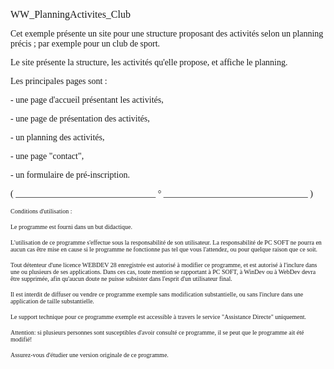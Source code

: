   
<span style="font-family:Arial sans-serif;font-size:16px;">WW\_PlanningActivites\_Club</span>

  
<span style="font-family:Arial sans-serif;font-size:14px;">Cet exemple présente un site pour une structure proposant des activités selon un planning précis ; par exemple pour un club de sport.</span>

  
<span style="font-family:Arial sans-serif;font-size:14px;">Le site présente la structure, les activités qu'elle propose, et affiche le planning.</span>

  
<span style="font-family:Arial sans-serif;font-size:14px;">Les principales pages sont :</span>

<span style="font-family:Arial sans-serif;font-size:14px;">- une page d'accueil présentant les activités, </span>

<span style="font-family:Arial sans-serif;font-size:14px;">- une page de présentation des activités,</span>

<span style="font-family:Arial sans-serif;font-size:14px;">- un planning des activités, </span>

<span style="font-family:Arial sans-serif;font-size:14px;">- une page "contact",</span>

<span style="font-family:Arial sans-serif;font-size:14px;">- un formulaire de pré-inscription. </span>

  
  
<span style="font-family:Arial sans-serif;font-size:14px;">( \_\_\_\_\_\_\_\_\_\_\_\_\_\_\_\_\_\_\_\_\_\_\_\_\_\_\_\_\_\_\_\_ ° \_\_\_\_\_\_\_\_\_\_\_\_\_\_\_\_\_\_\_\_\_\_\_\_\_\_\_\_\_\_\_\_\_ )</span>

  
<span style="font-family:Arial sans-serif;font-size:10px;">Conditions d'utilisation :</span>

<span style="font-family:Arial sans-serif;font-size:10px;">Le programme est fourni dans un but didactique.</span>

<span style="font-family:Arial sans-serif;font-size:10px;">L'utilisation de ce programme s'effectue sous la responsabilité de son utilisateur. La responsabilité de PC SOFT ne pourra en aucun cas être mise en cause si le programme ne fonctionne pas tel que vous l'attendez, ou pour quelque raison que ce soit. </span>

<span style="font-family:Arial sans-serif;font-size:10px;">Tout détenteur d'une licence WEBDEV 28 enregistrée est autorisé à modifier ce programme, et est autorisé à l'inclure dans une ou plusieurs de ses applications. Dans ces cas, toute mention se rapportant à PC SOFT, à WinDev ou à WebDev devra être supprimée, afin qu'aucun doute ne puisse subsister dans l'esprit d'un utilisateur final.</span>

<span style="font-family:Arial sans-serif;font-size:10px;">Il est interdit de diffuser ou vendre ce programme exemple sans modification substantielle, ou sans l'inclure dans une application de taille substantielle.</span>

<span style="font-family:Arial sans-serif;font-size:10px;">Le support technique pour ce programme exemple est accessible à travers le service "Assistance Directe" uniquement.</span>

<span style="font-family:Arial sans-serif;font-size:10px;">Attention: si plusieurs personnes sont susceptibles d'avoir consulté ce programme, il se peut que le programme ait été modifié! </span>

<span style="font-family:Arial sans-serif;font-size:10px;">Assurez-vous d'étudier une version originale de ce programme.</span>

  
  